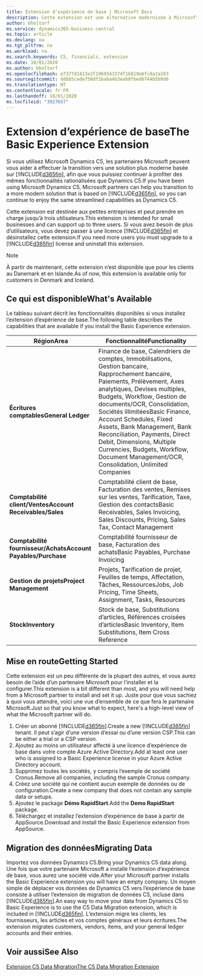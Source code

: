 ```yaml
---
title: Extension d’expérience de base | Microsoft Docs
description: Cette extension est une alternative modernisée à Microsoft Dynamics C5.
author: bholtorf
ms.service: dynamics365-business-central
ms.topic: article
ms.devlang: na
ms.tgt_pltfrm: na
ms.workload: na
ms.search.keywords: C5, financials, extension
ms.date: 10/01/2020
ms.author: bholtorf
ms.openlocfilehash: e7377d1413e2f1969543374f1b819e6fc8a2a263
ms.sourcegitcommit: ddbb5cede750df1baba4b3eab8fbed6744b5b9d6
ms.translationtype: HT
ms.contentlocale: fr-FR
ms.lasthandoff: 10/01/2020
ms.locfileid: "3927657"
---
```

# <a name="the-basic-experience-extension"></a><span data-ttu-id="25161-103">Extension d’expérience de base</span><span class="sxs-lookup"><span data-stu-id="25161-103">The Basic Experience Extension</span></span>
<span data-ttu-id="25161-104">Si vous utilisez Microsoft Dynamics C5, les partenaires Microsoft peuvent vous aider à effectuer la transition vers une solution plus moderne basée sur [!INCLUDE[d365fin](includes/d365fin_md.md)], afin que vous puissiez continuer à profiter des mêmes fonctionnalités rationalisées que Dynamics C5.</span><span class="sxs-lookup"><span data-stu-id="25161-104">If you have been using Microsoft Dynamics C5, Microsoft partners can help you transition to a more modern solution that is based on [!INCLUDE[d365fin](includes/d365fin_md.md)], so you can continue to enjoy the same streamlined capabilities as Dynamics C5.</span></span>

<span data-ttu-id="25161-105">Cette extension est destinée aux petites entreprises et peut prendre en charge jusqu’à trois utilisateurs.</span><span class="sxs-lookup"><span data-stu-id="25161-105">This extension is intended for small businesses and can support up to three users.</span></span> <span data-ttu-id="25161-106">Si vous avez besoin de plus d’utilisateurs, vous devez passer à une licence [!INCLUDE[d365fin](includes/d365fin_md.md)] et désinstallez cette extension.</span><span class="sxs-lookup"><span data-stu-id="25161-106">If you need more users you must upgrade to a [!INCLUDE[d365fin](includes/d365fin_md.md)] license and uninstall this extension.</span></span>

> [!NOTE]
> <span data-ttu-id="25161-107">À partir de maintenant, cette extension n’est disponible que pour les clients au Danemark et en Islande.</span><span class="sxs-lookup"><span data-stu-id="25161-107">As of now, this extension is available only for customers in Denmark and Iceland.</span></span> 

## <a name="whats-available"></a><span data-ttu-id="25161-108">Ce qui est disponible</span><span class="sxs-lookup"><span data-stu-id="25161-108">What's Available</span></span>
<span data-ttu-id="25161-109">Le tableau suivant décrit les fonctionnalités disponibles si vous installez l’extension d’expérience de base.</span><span class="sxs-lookup"><span data-stu-id="25161-109">The following table describes the capabilities that are available if you install the Basic Experience extension.</span></span>

|<span data-ttu-id="25161-110">Région</span><span class="sxs-lookup"><span data-stu-id="25161-110">Area</span></span>  |<span data-ttu-id="25161-111">Fonctionnalité</span><span class="sxs-lookup"><span data-stu-id="25161-111">Functionality</span></span>  |
|---------|---------|
|<span data-ttu-id="25161-112">**Écritures comptables**</span><span class="sxs-lookup"><span data-stu-id="25161-112">**General Ledger**</span></span> |<span data-ttu-id="25161-113">Finance de base, Calendriers de comptes, Immobilisations, Gestion bancaire, Rapprochement bancaire, Paiements, Prélèvement, Axes analytiques, Devises multiples, Budgets, Workflow, Gestion de documents/OCR, Consolidation, Sociétés illimitées</span><span class="sxs-lookup"><span data-stu-id="25161-113">Basic Finance, Account Schedules, Fixed Assets, Bank Management, Bank Reconciliation, Payments, Direct Debit, Dimensions, Multiple Currencies, Budgets, Workflow, Document Management/OCR, Consolidation, Unlimited Companies</span></span>|
|<span data-ttu-id="25161-114">**Comptabilité client/Ventes**</span><span class="sxs-lookup"><span data-stu-id="25161-114">**Account Receivables/Sales**</span></span> |<span data-ttu-id="25161-115">Comptabilité client de base, Facturation des ventes, Remises sur les ventes, Tarification, Taxe, Gestion des contacts</span><span class="sxs-lookup"><span data-stu-id="25161-115">Basic Receivables, Sales Invoicing, Sales Discounts, Pricing, Sales Tax, Contact Management</span></span> |
|<span data-ttu-id="25161-116">**Comptabilité fournisseur/Achats**</span><span class="sxs-lookup"><span data-stu-id="25161-116">**Account Payables/Purchase**</span></span> |<span data-ttu-id="25161-117">Comptabilité fournisseur de base, Facturation des achats</span><span class="sxs-lookup"><span data-stu-id="25161-117">Basic Payables, Purchase Invoicing</span></span> |
|<span data-ttu-id="25161-118">**Gestion de projets**</span><span class="sxs-lookup"><span data-stu-id="25161-118">**Project Management**</span></span> |<span data-ttu-id="25161-119">Projets, Tarification de projet, Feuilles de temps, Affectation, Tâches, Ressources</span><span class="sxs-lookup"><span data-stu-id="25161-119">Jobs, Job Pricing, Time Sheets, Assignment, Tasks, Resources</span></span> |
|<span data-ttu-id="25161-120">**Stock**</span><span class="sxs-lookup"><span data-stu-id="25161-120">**Inventory**</span></span> |<span data-ttu-id="25161-121">Stock de base, Substitutions d’articles, Références croisées d’articles</span><span class="sxs-lookup"><span data-stu-id="25161-121">Basic Inventory, Item Substitutions, Item Cross Reference</span></span> |

## <a name="getting-started"></a><span data-ttu-id="25161-122">Mise en route</span><span class="sxs-lookup"><span data-stu-id="25161-122">Getting Started</span></span>
<span data-ttu-id="25161-123">Cette extension est un peu différente de la plupart des autres, et vous aurez besoin de l’aide d’un partenaire Microsoft pour l’installer et la configurer.</span><span class="sxs-lookup"><span data-stu-id="25161-123">This extension is a bit different than most, and you will need help from a Microsoft partner to install and set it up.</span></span> <span data-ttu-id="25161-124">Juste pour que vous sachiez à quoi vous attendre, voici une vue d’ensemble de ce que fera le partenaire Microsoft.</span><span class="sxs-lookup"><span data-stu-id="25161-124">Just so that you know what to expect, here's a high-level view of what the Microsoft partner will do.</span></span>

1. <span data-ttu-id="25161-125">Créer un abonné [!INCLUDE[d365fin](includes/d365fin_md.md)].</span><span class="sxs-lookup"><span data-stu-id="25161-125">Create a new [!INCLUDE[d365fin](includes/d365fin_md.md)] tenant.</span></span> <span data-ttu-id="25161-126">Il peut s’agir d’une version d’essai ou d’une version CSP.</span><span class="sxs-lookup"><span data-stu-id="25161-126">This can be either a trial or a CSP version.</span></span>
2. <span data-ttu-id="25161-127">Ajoutez au moins un utilisateur affecté à une licence d’expérience de base dans votre compte Azure Active Directory.</span><span class="sxs-lookup"><span data-stu-id="25161-127">Add at least one user who is assigned to a Basic Experience license in your Azure Active Directory account.</span></span>
3. <span data-ttu-id="25161-128">Supprimez toutes les sociétés, y compris l’exemple de société Cronus.</span><span class="sxs-lookup"><span data-stu-id="25161-128">Remove all companies, including the sample Cronus company.</span></span>
4. <span data-ttu-id="25161-129">Créez une société qui ne contient aucun exemple de données ou de configuration.</span><span class="sxs-lookup"><span data-stu-id="25161-129">Create a new company that does not contain any sample data or setups.</span></span>
5. <span data-ttu-id="25161-130">Ajoutez le package **Démo RapidStart**.</span><span class="sxs-lookup"><span data-stu-id="25161-130">Add the **Demo RapidStart** package.</span></span> <!--what does the pockage contain?-->
6. <span data-ttu-id="25161-131">Téléchargez et installez l’extension d’expérience de base à partir de AppSource.</span><span class="sxs-lookup"><span data-stu-id="25161-131">Download and install the Basic Experience extension from AppSource.</span></span>

## <a name="migrating-data"></a><span data-ttu-id="25161-132">Migration des données</span><span class="sxs-lookup"><span data-stu-id="25161-132">Migrating Data</span></span>
<span data-ttu-id="25161-133">Importez vos données Dynamics C5.</span><span class="sxs-lookup"><span data-stu-id="25161-133">Bring your Dynamics C5 data along.</span></span> <span data-ttu-id="25161-134">Une fois que votre partenaire Microsoft a installé l’extension d’expérience de base, vous aurez une société vide.</span><span class="sxs-lookup"><span data-stu-id="25161-134">After your Microsoft partner installs the Basic Experience extension you will have an empty company.</span></span> <span data-ttu-id="25161-135">Un moyen simple de déplacer vos données de Dynamics C5 vers l’expérience de base consiste à utiliser l’extension de migration de données C5, incluse dans [!INCLUDE[d365fin](includes/d365fin_md.md)].</span><span class="sxs-lookup"><span data-stu-id="25161-135">An easy way to move your data from Dynamics C5 to Basic Experience is to use the C5 Data Migration extension, which is included in [!INCLUDE[d365fin](includes/d365fin_md.md)].</span></span> <span data-ttu-id="25161-136">L’extension migre les clients, les fournisseurs, les articles et vos comptes généraux et leurs écritures.</span><span class="sxs-lookup"><span data-stu-id="25161-136">The extension migrates customers, vendors, items, and your general ledger accounts and their entries.</span></span>

## <a name="see-also"></a><span data-ttu-id="25161-137">Voir aussi</span><span class="sxs-lookup"><span data-stu-id="25161-137">See Also</span></span>
[<span data-ttu-id="25161-138">Extension C5 Data Migration</span><span class="sxs-lookup"><span data-stu-id="25161-138">The C5 Data Migration Extension</span></span>](ui-extensions-c5-data-migration.md)